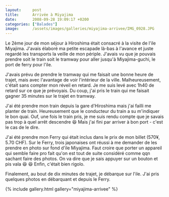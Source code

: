 ```yaml
---
layout:     post
title:      Arrivée à Miyajima
date:       2008-09-28 19:09:17 +0200
categories: ["Balades"]
image:      /assets/images/galleries/miyajima-arrivee/IMG_0928.JPG
---
```


Le 2ème jour de mon séjour à Hiroshima était consacré à la visite de l'ile Miyajima. J'avais élaboré ma petite
escapade là-bas à l'avance et juste regardé les transports la veille de mon périple. J'avais vu que je pouvais
prendre soit le train soit le tramway pour aller jusqu'à Miyajima-guchi, le port de ferry pour l'ile.

<!--more-->

J'avais prévu de prendre le tramway qui me faisait une bonne heure de trajet, mais avec l'avantage de voir
l'intérieur de la ville. Malheureusement, c'était sans compter mon réveil en retard. Je me suis levé avec 1h40 de
retard sur ce que je prévoyais. Du coup, j'ai pris le train qui me faisait gagner 35 minutes sur le trajet en
tramway.

J'ai été prendre mon train depuis la gare d'Hiroshima mais j'ai failli me planter de train. Heureusement que le
conducteur du train a su m'indiquer le bon quai. Ouf, une fois le train pris, je me suis rendu compte que je savais
pas trop à quel arrêt descendre :laughing: Mais j'ai fini par arriver à bon port - c'est le cas de le dire.

J'ai été prendre mon Ferry qui était inclus dans le prix de mon billet (570¥, 5.70 CHF). Sur le Ferry, trois
japonaises ont réussi à me demander de les prendre en photo sur fond d'ile Miyajima. Faut croire que porter un
appareil qui semble faire pro fait qu'on est tout de suite considéré comme qqn sachant faire des photos. On va dire
que je sais appuyer sur un bouton et pis vala :laughing: :laughing: Enfin, c'était bien rigolo.

Finalement, au bout de dix minutes de trajet, je débarque sur l'ile. J'ai pris quelques photos en débarquant et
depuis le Ferry.

{% include gallery.html gallery="miyajima-arrivee" %}

